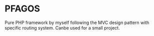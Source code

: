 # PFAGOS

Pure PHP framework by myself following the MVC design pattern with specific routing system. Canbe used for a small project.
